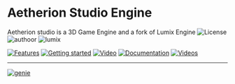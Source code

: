 # Aetherion Studio Engine

Aetherion studio is a 3D Game Engine and a fork of Lumix Engine 
![License](http://img.shields.io/:license-mit-blue.svg)
![authoor](https://img.shields.io/badge/By:-R._iliya-green)
![lumix](https://img.shields.io/badge/forked_from-Lumix_Engine-red)

[![Features](https://img.shields.io/badge/Features-4A2BE3)]([[http://doge.mit-license.org](https://github.com/nem0/LumixEngine)](https://github.com/nem0/LumixEngine/wiki/Features)) 
[![Getting started](https://img.shields.io/badge/Getting_Started-4A2BE3)](https://nem0.github.io/LumixEngine/getting_started.html) 
[![Video](https://img.shields.io/badge/Video-4A2BE3)](https://www.youtube.com/watch?v=OjQKTA5ia2U) 
[![Documentation](https://img.shields.io/badge/Lumix_Documentation-4A2BE3)](https://nem0.github.io/LumixEngine/) 
[![Videos](https://img.shields.io/badge/Videos-4A2BE3)](https://www.youtube.com/channel/UCtjtIy0ldsq-9siM1Gm_rXg/videos) 

---------
 [![genie](http://img.shields.io/:Project_generator-Genie-blue.svg)](https://github.com/bkaradzic/genie)
